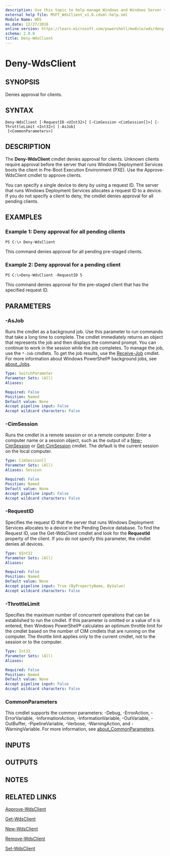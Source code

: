```yaml
---
description: Use this topic to help manage Windows and Windows Server technologies with Windows PowerShell.
external help file: MSFT_WdsClient_v1.0.cdxml-help.xml
Module Name: WDS
ms.date: 12/27/2016
online version: https://learn.microsoft.com/powershell/module/wds/deny-wdsclient?view=windowsserver2019-ps&wt.mc_id=ps-gethelp
schema: 2.0.0
title: Deny-WdsClient
---
```


# Deny-WdsClient

## SYNOPSIS
Denies approval for clients.

## SYNTAX

```
Deny-WdsClient [-RequestID <UInt32>] [-CimSession <CimSession[]>] [-ThrottleLimit <Int32>] [-AsJob]
 [<CommonParameters>]
```

## DESCRIPTION
The **Deny-WdsClient** cmdlet denies approval for clients.
Unknown clients require approval before the server that runs Windows Deployment Services boots the client in Pre-Boot Execution Environment (PXE).
Use the Approve-WdsClient cmdlet to approve clients.

You can specify a single device to deny by using a request ID.
The server that runs Windows Deployment Services allocates a request ID to a device.
If you do not specify a client to deny, the cmdlet denies approval for all pending clients.

## EXAMPLES

### Example 1: Deny approval for all pending clients
```
PS C:\> Deny-WdsClient
```

This command denies approval for all pending pre-staged clients.

### Example 2: Deny approval for a pending client
```
PS C:\>Deny-WdsClient -RequestID 5
```

This command denies approval for the pre-staged client that has the specified request ID.

## PARAMETERS

### -AsJob
Runs the cmdlet as a background job.
Use this parameter to run commands that take a long time to complete. 
 The cmdlet immediately returns an object that represents the job and then displays the command prompt.
You can continue to work in the session while the job completes.
To manage the job, use the `*-Job` cmdlets.
To get the job results, use the [Receive-Job](https://go.microsoft.com/fwlink/?LinkID=113372) cmdlet. 
 For more information about Windows PowerShell® background jobs, see [about_Jobs](https://go.microsoft.com/fwlink/?LinkID=113251).

```yaml
Type: SwitchParameter
Parameter Sets: (All)
Aliases: 

Required: False
Position: Named
Default value: None
Accept pipeline input: False
Accept wildcard characters: False
```

### -CimSession
Runs the cmdlet in a remote session or on a remote computer.
Enter a computer name or a session object, such as the output of a [New-CimSession](https://go.microsoft.com/fwlink/p/?LinkId=227967) or [Get-CimSession](https://go.microsoft.com/fwlink/p/?LinkId=227966) cmdlet.
The default is the current session on the local computer.

```yaml
Type: CimSession[]
Parameter Sets: (All)
Aliases: Session

Required: False
Position: Named
Default value: None
Accept pipeline input: False
Accept wildcard characters: False
```

### -RequestID
Specifies the request ID that the server that runs Windows Deployment Services allocates to a device in the Pending Device database.
To find the Request ID, use the Get-WdsClient cmdlet and look for the **RequestId** property of the client.
If you do not specify this parameter, the cmdlet denies all devices.

```yaml
Type: UInt32
Parameter Sets: (All)
Aliases: 

Required: False
Position: Named
Default value: None
Accept pipeline input: True (ByPropertyName, ByValue)
Accept wildcard characters: False
```

### -ThrottleLimit
Specifies the maximum number of concurrent operations that can be established to run the cmdlet.
If this parameter is omitted or a value of `0` is entered, then Windows PowerShell® calculates an optimum throttle limit for the cmdlet based on the number of CIM cmdlets that are running on the computer.
The throttle limit applies only to the current cmdlet, not to the session or to the computer.

```yaml
Type: Int32
Parameter Sets: (All)
Aliases: 

Required: False
Position: Named
Default value: None
Accept pipeline input: False
Accept wildcard characters: False
```

### CommonParameters
This cmdlet supports the common parameters: -Debug, -ErrorAction, -ErrorVariable, -InformationAction, -InformationVariable, -OutVariable, -OutBuffer, -PipelineVariable, -Verbose, -WarningAction, and -WarningVariable. For more information, see [about_CommonParameters](https://go.microsoft.com/fwlink/?LinkID=113216).

## INPUTS

## OUTPUTS

## NOTES

## RELATED LINKS

[Approve-WdsClient](./Approve-WdsClient.md)

[Get-WdsClient](./Get-WdsClient.md)

[New-WdsClient](./New-WdsClient.md)

[Remove-WdsClient](./Remove-WdsClient.md)

[Set-WdsClient](./Set-WdsClient.md)

